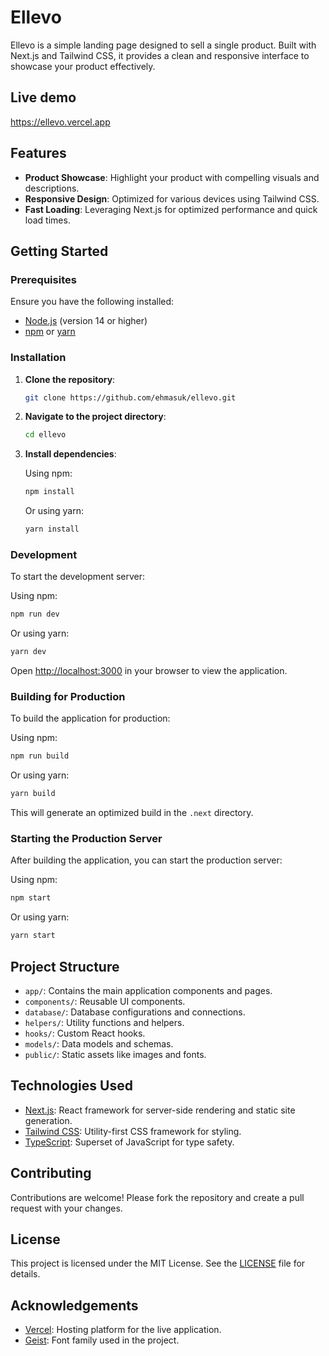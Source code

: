 # Ellevo

Ellevo is a simple landing page designed to sell a single product. Built with Next.js and Tailwind CSS, it provides a clean and responsive interface to showcase your product effectively.

## Live demo

https://ellevo.vercel.app

## Features

- **Product Showcase**: Highlight your product with compelling visuals and descriptions.
- **Responsive Design**: Optimized for various devices using Tailwind CSS.
- **Fast Loading**: Leveraging Next.js for optimized performance and quick load times.

## Getting Started

### Prerequisites

Ensure you have the following installed:

- [Node.js](https://nodejs.org/) (version 14 or higher)
- [npm](https://www.npmjs.com/) or [yarn](https://yarnpkg.com/)

### Installation

1. **Clone the repository**:

   ```bash
   git clone https://github.com/ehmasuk/ellevo.git
   ```

2. **Navigate to the project directory**:

   ```bash
   cd ellevo
   ```

3. **Install dependencies**:

   Using npm:

   ```bash
   npm install
   ```

   Or using yarn:

   ```bash
   yarn install
   ```

### Development

To start the development server:

Using npm:

```bash
npm run dev
```

Or using yarn:

```bash
yarn dev
```

Open [http://localhost:3000](http://localhost:3000) in your browser to view the application.

### Building for Production

To build the application for production:

Using npm:

```bash
npm run build
```

Or using yarn:

```bash
yarn build
```

This will generate an optimized build in the `.next` directory.

### Starting the Production Server

After building the application, you can start the production server:

Using npm:

```bash
npm start
```

Or using yarn:

```bash
yarn start
```

## Project Structure

- `app/`: Contains the main application components and pages.
- `components/`: Reusable UI components.
- `database/`: Database configurations and connections.
- `helpers/`: Utility functions and helpers.
- `hooks/`: Custom React hooks.
- `models/`: Data models and schemas.
- `public/`: Static assets like images and fonts.

## Technologies Used

- [Next.js](https://nextjs.org/): React framework for server-side rendering and static site generation.
- [Tailwind CSS](https://tailwindcss.com/): Utility-first CSS framework for styling.
- [TypeScript](https://www.typescriptlang.org/): Superset of JavaScript for type safety.

## Contributing

Contributions are welcome! Please fork the repository and create a pull request with your changes.

## License

This project is licensed under the MIT License. See the [LICENSE](LICENSE) file for details.

## Acknowledgements

- [Vercel](https://vercel.com/): Hosting platform for the live application.
- [Geist](https://vercel.com/design/geist): Font family used in the project.
```
